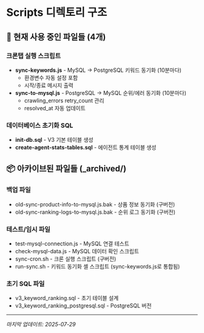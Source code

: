# Scripts 디렉토리 구조

## 🚀 현재 사용 중인 파일들 (4개)

### 크론탭 실행 스크립트
- **sync-keywords.js** - MySQL → PostgreSQL 키워드 동기화 (10분마다)
  - 환경변수 자동 설정 포함
  - 시작/종료 메시지 출력
- **sync-to-mysql.js** - PostgreSQL → MySQL 순위/에러 동기화 (10분마다)
  - crawling_errors retry_count 관리
  - resolved_at 자동 업데이트

### 데이터베이스 초기화 SQL
- **init-db.sql** - V3 기본 테이블 생성
- **create-agent-stats-tables.sql** - 에이전트 통계 테이블 생성

## 📦 아카이브된 파일들 (_archived/)

### 백업 파일
- old-sync-product-info-to-mysql.js.bak - 상품 정보 동기화 (구버전)
- old-sync-ranking-logs-to-mysql.js.bak - 순위 로그 동기화 (구버전)

### 테스트/임시 파일
- test-mysql-connection.js - MySQL 연결 테스트
- check-mysql-data.js - MySQL 데이터 확인 스크립트
- sync-cron.sh - 크론 실행 스크립트 (구버전)
- run-sync.sh - 키워드 동기화 셸 스크립트 (sync-keywords.js로 통합됨)

### 초기 SQL 파일
- v3_keyword_ranking.sql - 초기 테이블 설계
- v3_keyword_ranking_postgresql.sql - PostgreSQL 버전

---

_마지막 업데이트: 2025-07-29_